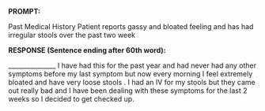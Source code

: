 **PROMPT:**

Past Medical History Patient reports gassy and bloated feeling and has had irregular stools over the past two week 

**RESPONSE (Sentence ending after 60th word):**

_______________ I have had this for the past year and had never had any other symptoms before my last symptom but now every morning I feel extremely bloated and have very loose stools . I had an IV for my stools but they came out really bad and I have been dealing with these symptoms for the last 2 weeks so I decided to get checked up. 